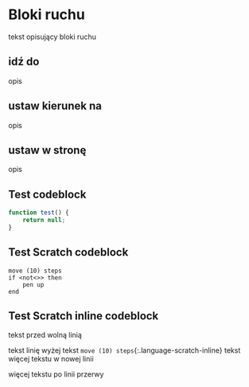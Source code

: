# Bloki ruchu
tekst opisujący bloki ruchu

## idź do
opis

## ustaw kierunek na
opis

## ustaw w stronę
opis

## Test codeblock
```js
function test() {
	return null;
}
```

## Test Scratch codeblock
```scratch
move (10) steps
if <not<>> then
	pen up
end
```

## Test Scratch inline codeblock
tekst przed wolną linią

tekst linię wyżej
tekst `move (10) steps`{:.language-scratch-inline} tekst
więcej tekstu w nowej linii

więcej tekstu po linii przerwy